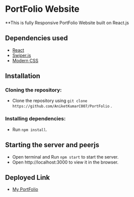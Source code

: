 # PortFolio Website
**This is fully Responsive PortFolio Website built on React.js 

## Dependencies used
   * [React](https://reactjs.org/)
   * [Swiper.js](https://swiperjs.com/)
   * [Modern CSS](https://moderncss.dev/)
   
## Installation
### Cloning the repository:
- Clone the repository using `git clone https://github.com/AniketKumarC007/PortFolio` .
### Installing dependencies:
- Run `npm install`.

## Starting the server and peerjs
- Open terminal and Run `npm start` to start the server.
- Open http://localhost:3000 to view it in the browser.
## Deployed Link 
- [My PortFolio](https://62d81a0b91f34906b80bf452--courageous-cocada-2ac1c1.netlify.app/)
